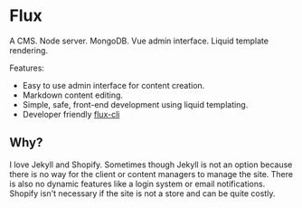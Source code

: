 # Flux

A CMS.
Node server.
MongoDB.
Vue admin interface.
Liquid template rendering.

Features:
 - Easy to use admin interface for content creation.
 - Markdown content editing.
 - Simple, safe, front-end development using liquid templating.
 - Developer friendly [flux-cli][5868e3e4]

  [5868e3e4]: https://github.com/ButsAndCats/flux-cli "Flux CLI"

## Why?

I love Jekyll and Shopify. Sometimes though Jekyll is not an option because there is no way for the client or content managers to manage the site. There is also no dynamic features like a login system or email notifications. Shopify isn't necessary if the site is not a store and can be quite costly.
